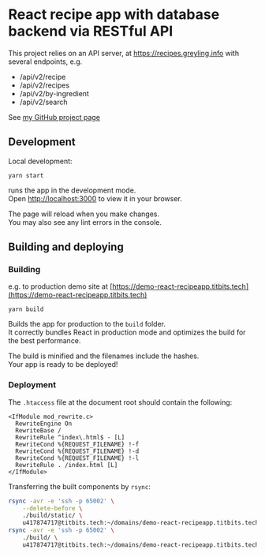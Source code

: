 # React recipe app with database backend via RESTful API

This project relies on an API server, at https://recipes.greyling.info with several endpoints, e.g.

- /api/v2/recipe
- /api/v2/recipes
- /api/v2/by-ingredient
- /api/v2/search

See [my GitHub project page](https://github.com/marcg1968/njs-express-mongodb-recipes)

## Development

Local development:

`yarn start`

runs the app in the development mode.\
Open [http://localhost:3000](http://localhost:3000) to view it in your browser.

The page will reload when you make changes.\
You may also see any lint errors in the console.


## Building and deploying

### Building

e.g. to production demo site at [https://demo-react-recipeapp.titbits.tech](https://demo-react-recipeapp.titbits.tech)

 `yarn build`

Builds the app for production to the `build` folder.\
It correctly bundles React in production mode and optimizes the build for the best performance.

The build is minified and the filenames include the hashes.\
Your app is ready to be deployed!

### Deployment

The ``.htaccess`` file at the document root should contain the following:

```
<IfModule mod_rewrite.c>
  RewriteEngine On
  RewriteBase /
  RewriteRule ^index\.html$ - [L]
  RewriteCond %{REQUEST_FILENAME} !-f
  RewriteCond %{REQUEST_FILENAME} !-d
  RewriteCond %{REQUEST_FILENAME} !-l
  RewriteRule . /index.html [L]
</IfModule>
```

Transferring the built components by `rsync`:

```bash
rsync -avr -e 'ssh -p 65002' \
    --delete-before \
    ./build/static/ \
    u417874717@titbits.tech:~/domains/demo-react-recipeapp.titbits.tech/public_html/static/
rsync -avr -e 'ssh -p 65002' \
    ./build/ \
    u417874717@titbits.tech:~/domains/demo-react-recipeapp.titbits.tech/public_html/
```
